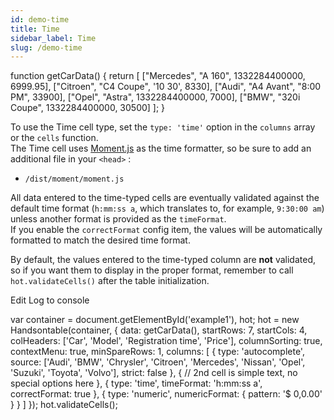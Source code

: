 ```yaml
---
id: demo-time
title: Time
sidebar_label: Time
slug: /demo-time
---
```


function getCarData() { return \[ \["Mercedes", "A 160", 1332284400000, 6999.95\], \["Citroen", "C4 Coupe", '10 30', 8330\], \["Audi", "A4 Avant", "8:00 PM", 33900\], \["Opel", "Astra", 1332284400000, 7000\], \["BMW", "320i Coupe", 1332284400000, 30500\] \]; }

To use the Time cell type, set the `type: 'time'` option in the `columns` array or the `cells` function.  
The Time cell uses [Moment.js](https://github.com/moment/moment) as the time formatter, so be sure to add an additional file in your `<head>` :

*   `/dist/moment/moment.js`

All data entered to the time-typed cells are eventually validated against the default time format (`h:mm:ss a`, which translates to, for example, `9:30:00 am`) unless another format is provided as the `timeFormat`.  
If you enable the `correctFormat` config item, the values will be automatically formatted to match the desired time format.

By default, the values entered to the time-typed column are **not** validated, so if you want them to display in the proper format, remember to call `hot.validateCells()` after the table initialization.

Edit Log to console

var container = document.getElementById('example1'), hot; hot = new Handsontable(container, { data: getCarData(), startRows: 7, startCols: 4, colHeaders: \['Car', 'Model', 'Registration time', 'Price'\], columnSorting: true, contextMenu: true, minSpareRows: 1, columns: \[ { type: 'autocomplete', source: \['Audi', 'BMW', 'Chrysler', 'Citroen', 'Mercedes', 'Nissan', 'Opel', 'Suzuki', 'Toyota', 'Volvo'\], strict: false }, { // 2nd cell is simple text, no special options here }, { type: 'time', timeFormat: 'h:mm:ss a', correctFormat: true }, { type: 'numeric', numericFormat: { pattern: '$ 0,0.00' } } \] }); hot.validateCells();

